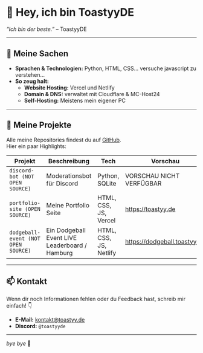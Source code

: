 # 👋 Hey, ich bin ToastyyDE
*“Ich bin der beste.”* – ToastyyDE

---

## 🚀 Meine Sachen
- **Sprachen & Technologien:** Python, HTML, CSS... versuche javascript zu verstehen...
- **So zeug halt:**
  - **Website Hosting:** Vercel und Netlify
  - **Domain & DNS:** verwaltet mit Cloudflare & MC-Host24
  - **Self-Hosting:** Meistens mein eigener PC

---

## 📂 Meine Projekte
Alle meine Repositories findest du auf [GitHub](https://github.com/ToastyyDE).  
Hier ein paar Highlights:

| Projekt                             | Beschreibung                                   | Tech                    | Vorschau                     |
| ----------------------------------  | ---------------------------------------------- | ----------------------- | ---------------------------- |
| `discord-bot (NOT OPEN SOURCE)`     | Moderationsbot für Discord                     | Python, SQLite          | VORSCHAU NICHT VERFÜGBAR     |
| `portfolio-site (OPEN SOURCE)`      | Meine Portfolio Seite                          | HTML, CSS, JS, Vercel   | https://toastyy.de           |
| `dodgeball-event (NOT OPEN SOURCE)` | Ein Dodgeball Event LIVE Leaderboard / Hamburg | HTML, CSS, JS, Netlify  | https://dodgeball.toastyy.de |

---

## 📫 Kontakt
Wenn dir noch Informationen fehlen oder du Feedback hast, schreib mir einfach! 👇
- **E-Mail:** [kontakt@toastyy.de](mailto:kontakt@toastyy.de)  
- **Discord:** `@toastyyde`

---

*bye bye* 🚀
